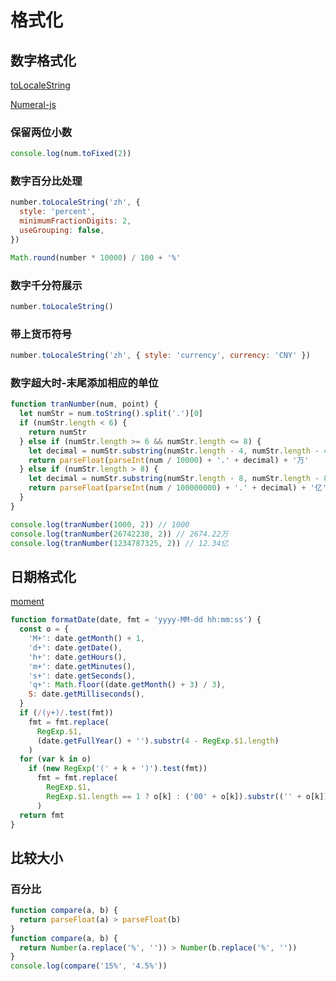 # 格式化

## 数字格式化

[toLocaleString](https://developer.mozilla.org/zh-CN/docs/Web/JavaScript/Reference/Global_Objects/Number/toLocaleString)

[Numeral-js](http://numeraljs.com/)

### 保留两位小数

```js
console.log(num.toFixed(2))
```

### 数字百分比处理

```js
number.toLocaleString('zh', {
  style: 'percent',
  minimumFractionDigits: 2,
  useGrouping: false,
})
```

```js
Math.round(number * 10000) / 100 + '%'
```

### 数字千分符展示

```js
number.toLocaleString()
```

### 带上货币符号

```js
number.toLocaleString('zh', { style: 'currency', currency: 'CNY' })
```

### 数字超大时-末尾添加相应的单位

```js
function tranNumber(num, point) {
  let numStr = num.toString().split('.')[0]
  if (numStr.length < 6) {
    return numStr
  } else if (numStr.length >= 6 && numStr.length <= 8) {
    let decimal = numStr.substring(numStr.length - 4, numStr.length - 4 + point)
    return parseFloat(parseInt(num / 10000) + '.' + decimal) + '万'
  } else if (numStr.length > 8) {
    let decimal = numStr.substring(numStr.length - 8, numStr.length - 8 + point)
    return parseFloat(parseInt(num / 100000000) + '.' + decimal) + '亿'
  }
}

console.log(tranNumber(1000, 2)) // 1000
console.log(tranNumber(26742238, 2)) // 2674.22万
console.log(tranNumber(1234787325, 2)) // 12.34亿
```

## 日期格式化

[moment](https://github.com/moment/moment)

```js
function formatDate(date, fmt = 'yyyy-MM-dd hh:mm:ss') {
  const o = {
    'M+': date.getMonth() + 1,
    'd+': date.getDate(),
    'h+': date.getHours(),
    'm+': date.getMinutes(),
    's+': date.getSeconds(),
    'q+': Math.floor((date.getMonth() + 3) / 3),
    S: date.getMilliseconds(),
  }
  if (/(y+)/.test(fmt))
    fmt = fmt.replace(
      RegExp.$1,
      (date.getFullYear() + '').substr(4 - RegExp.$1.length)
    )
  for (var k in o)
    if (new RegExp('(' + k + ')').test(fmt))
      fmt = fmt.replace(
        RegExp.$1,
        RegExp.$1.length == 1 ? o[k] : ('00' + o[k]).substr(('' + o[k]).length)
      )
  return fmt
}
```

## 比较大小

### 百分比

```js
function compare(a, b) {
  return parseFloat(a) > parseFloat(b)
}
function compare(a, b) {
  return Number(a.replace('%', '')) > Number(b.replace('%', ''))
}
console.log(compare('15%', '4.5%'))
```

